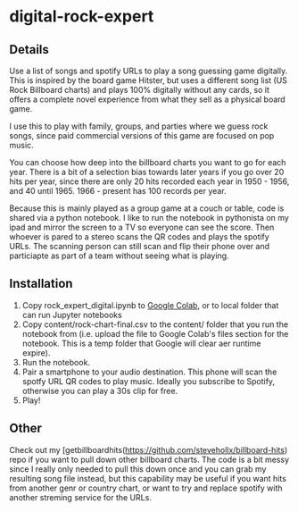 # digital-rock-expert

## Details

Use a list of songs and spotify URLs to play a song guessing game digitally. This is inspired by the board game Hitster, but uses a different song list (US Rock Billboard charts) and plays 100% digitally without any cards, so it offers a complete novel experience from what they sell as a physical board game.

I use this to play with family, groups, and parties where we guess rock songs, since paid commercial versions of this game are focused on pop music.

You can choose how deep into the billboard charts you want to go for each year. There is a bit of a selection bias towards later years if you go over 20 hits per year, since there are only 20 hits recorded each
year in 1950 - 1956, and 40 until 1965. 1966 - present has 100 records per year.

Because this is mainly played as a group game at a couch or table, code is shared via a python notebook. I like to run the notebook in pythonista on my ipad and mirror the screen to a TV so everyone can see the score. Then whoever is pared to a stereo scans the QR codes and plays the spotify URLs. The scanning person can still scan and flip their phone over and particiapte as part of a team without seeing what is playing.

## Installation
1. Copy rock_expert_digital.ipynb to [Google Colab](https://colab.research.google.com), or to local folder that can run Jupyter notebooks
2. Copy content/rock-chart-final.csv to the content/ folder that you run the notebook from (i.e. upload the file to Google Colab's files section for the notebook. This is a temp folder that Google will clear aer runtime expire).
3. Run the notebook.
4. Pair a smartphone to your audio destination. This phone will scan the spotfy URL QR codes to play music. Ideally you subscribe to Spotify, otherwise you can play a 30s clip for free.
5. Play!

## Other

Check out my [getbillboardhits(https://github.com/stevehollx/billboard-hits) repo if you want to pull down other billboard charts. The code is a bit messy since I really only needed to pull this down once and you can grab my resulting song file instead, but this capability may be useful if you want hits from another genr or country chart, or want to try and replace spotify with another streming service for the URLs.
